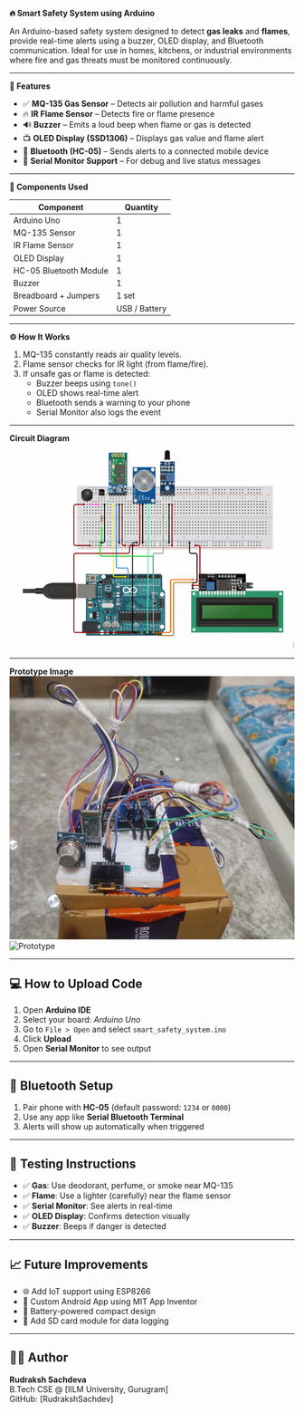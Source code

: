<b>🔥 Smart Safety System using Arduino</b>

An Arduino-based safety system designed to detect **gas leaks** and **flames**, provide real-time alerts using a buzzer, OLED display, and Bluetooth communication. Ideal for use in homes, kitchens, or industrial environments where fire and gas threats must be monitored continuously.

---

<b>📌 Features </b>

- ✅ <b>MQ-135 Gas Sensor</b> – Detects air pollution and harmful gases
- 🔥 <b>IR Flame Sensor</b> – Detects fire or flame presence
- 🔊 <b>Buzzer</b> – Emits a loud beep when flame or gas is detected
- 📺 <b>OLED Display (SSD1306)</b> – Displays gas value and flame alert
- 📡 <b>Bluetooth (HC-05)</b> – Sends alerts to a connected mobile device
- 🧠 <b>Serial Monitor Support</b> – For debug and live status messages

---

<b>🔧 Components Used</b>

| Component         | Quantity |
|------------------|----------|
| Arduino Uno      | 1        |
| MQ-135 Sensor    | 1        |
| IR Flame Sensor  | 1        |
| OLED Display     | 1        |
| HC-05 Bluetooth Module | 1 |
| Buzzer           | 1        |
| Breadboard + Jumpers | 1 set  |
| Power Source     | USB / Battery |

---

<b>⚙️ How It Works</b>

1. MQ-135 constantly reads air quality levels.
2. Flame sensor checks for IR light (from flame/fire).
3. If unsafe gas or flame is detected:
   - Buzzer beeps using `tone()`
   - OLED shows real-time alert
   - Bluetooth sends a warning to your phone
   - Serial Monitor also logs the event

---

<b> Circuit Diagram</b>
![Circuit Diagram](images/Circuit_diagram.png)

---

<b> Prototype Image</b>
![Prototype](images/Prototype_IMG1.jpg)
![Prototype](images/Prototype_IMG2.jpg)

---


## 💻 How to Upload Code

1. Open **Arduino IDE**
2. Select your board: *Arduino Uno*
3. Go to `File > Open` and select `smart_safety_system.ino`
4. Click **Upload**
5. Open **Serial Monitor** to see output

---

## 📱 Bluetooth Setup

1. Pair phone with **HC-05** (default password: `1234` or `0000`)
2. Use any app like **Serial Bluetooth Terminal**
3. Alerts will show up automatically when triggered

---

## 🧪 Testing Instructions

- ✅ **Gas**: Use deodorant, perfume, or smoke near MQ-135
- ✅ **Flame**: Use a lighter (carefully) near the flame sensor
- ✅ **Serial Monitor**: See alerts in real-time
- ✅ **OLED Display**: Confirms detection visually
- ✅ **Buzzer**: Beeps if danger is detected

---

## 📈 Future Improvements

- 🌐 Add IoT support using ESP8266
- 📲 Custom Android App using MIT App Inventor
- 🔋 Battery-powered compact design
- 💾 Add SD card module for data logging

---

## 👨‍💻 Author

**Rudraksh Sachdeva**  
B.Tech CSE @ [IILM University, Gurugram]  
GitHub: [RudrakshSachdev]  



